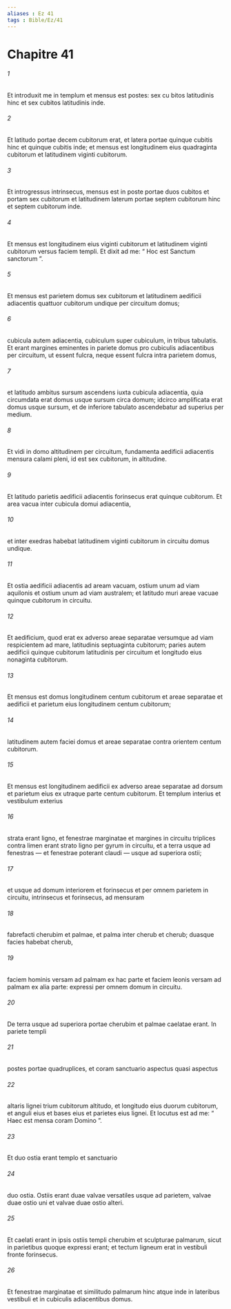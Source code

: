 ```yaml
---
aliases : Ez 41
tags : Bible/Ez/41
---
```


# Chapitre 41

###### 1
Et introduxit me in templum et mensus est postes: sex cu bitos latitudinis hinc et sex cubitos latitudinis inde. 
###### 2
Et latitudo portae decem cubitorum erat, et latera portae quinque cubitis hinc et quinque cubitis inde; et mensus est longitudinem eius quadraginta cubitorum et latitudinem viginti cubitorum.
###### 3
Et introgressus intrinsecus, mensus est in poste portae duos cubitos et portam sex cubitorum et latitudinem laterum portae septem cubitorum hinc et septem cubitorum inde. 
###### 4
Et mensus est longitudinem eius viginti cubitorum et latitudinem viginti cubitorum versus faciem templi. Et dixit ad me: “ Hoc est Sanctum sanctorum ”.
###### 5
Et mensus est parietem domus sex cubitorum et latitudinem aedificii adiacentis quattuor cubitorum undique per circuitum domus; 
###### 6
cubicula autem adiacentia, cubiculum super cubiculum, in tribus tabulatis. Et erant margines eminentes in pariete domus pro cubiculis adiacentibus per circuitum, ut essent fulcra, neque essent fulcra intra parietem domus, 
###### 7
et latitudo ambitus sursum ascendens iuxta cubicula adiacentia, quia circumdata erat domus usque sursum circa domum; idcirco amplificata erat domus usque sursum, et de inferiore tabulato ascendebatur ad superius per medium. 
###### 8
Et vidi in domo altitudinem per circuitum, fundamenta aedificii adiacentis mensura calami pleni, id est sex cubitorum, in altitudine. 
###### 9
Et latitudo parietis aedificii adiacentis forinsecus erat quinque cubitorum. Et area vacua inter cubicula domui adiacentia, 
###### 10
et inter exedras habebat latitudinem viginti cubitorum in circuitu domus undique. 
###### 11
Et ostia aedificii adiacentis ad aream vacuam, ostium unum ad viam aquilonis et ostium unum ad viam australem; et latitudo muri areae vacuae quinque cubitorum in circuitu.
###### 12
Et aedificium, quod erat ex adverso areae separatae versumque ad viam respicientem ad mare, latitudinis septuaginta cubitorum; paries autem aedificii quinque cubitorum latitudinis per circuitum et longitudo eius nonaginta cubitorum. 
###### 13
Et mensus est domus longitudinem centum cubitorum et areae separatae et aedificii et parietum eius longitudinem centum cubitorum; 
###### 14
latitudinem autem faciei domus et areae separatae contra orientem centum cubitorum. 
###### 15
Et mensus est longitudinem aedificii ex adverso areae separatae ad dorsum et parietum eius ex utraque parte centum cubitorum. Et templum interius et vestibulum exterius 
###### 16
strata erant ligno, et fenestrae marginatae et margines in circuitu triplices contra limen erant strato ligno per gyrum in circuitu, et a terra usque ad fenestras — et fenestrae poterant claudi — usque ad superiora ostii; 
###### 17
et usque ad domum interiorem et forinsecus et per omnem parietem in circuitu, intrinsecus et forinsecus, ad mensuram 
###### 18
fabrefacti cherubim et palmae, et palma inter cherub et cherub; duasque facies habebat cherub, 
###### 19
faciem hominis versam ad palmam ex hac parte et faciem leonis versam ad palmam ex alia parte: expressi per omnem domum in circuitu. 
###### 20
De terra usque ad superiora portae cherubim et palmae caelatae erant. In pariete templi 
###### 21
postes portae quadruplices, et coram sanctuario aspectus quasi aspectus 
###### 22
altaris lignei trium cubitorum altitudo, et longitudo eius duorum cubitorum, et anguli eius et bases eius et parietes eius lignei. Et locutus est ad me: “ Haec est mensa coram Domino ”.
###### 23
Et duo ostia erant templo et sanctuario 
###### 24
duo ostia. Ostiis erant duae valvae versatiles usque ad parietem, valvae duae ostio uni et valvae duae ostio alteri. 
###### 25
Et caelati erant in ipsis ostiis templi cherubim et sculpturae palmarum, sicut in parietibus quoque expressi erant; et tectum ligneum erat in vestibuli fronte forinsecus. 
###### 26
Et fenestrae marginatae et similitudo palmarum hinc atque inde in lateribus vestibuli et in cubiculis adiacentibus domus.
